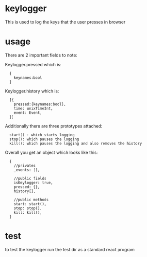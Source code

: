 # keylogger
This is used to log the keys that the user presses in browser

# usage
There are 2 important fields to note:

Keylogger.pressed which is:
```
  {
    keynames:bool
  }
```
  
Keylogger.history which is:
```
  [{
    pressed:{keynames:bool},
    time: unixTimeInt,
    event: Event,
  }]
```
  
Additionally there are three prototypes attached:
```
  start() : which starts logging
  stop(): which pauses the logging
  kill(): which pauses the logging and also removes the history
```

Overall you get an object which looks like this:
```
  {
    //privates
    _events: [],
    
    //public fields
    isKeylogger: true,
    pressed: {},
    history[],
    
    //public methods
    start: start(),
    stop: stop(),
    kill: kill(),
  }
```

# test
to test the keylogger run the test dir as a standard react program
